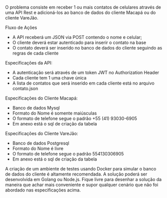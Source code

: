 O problema consiste em receber 1 ou mais contatos de celulares através de uma API Rest e adicioná-los ao banco de dados do cliente Macapá ou do cliente VareJão.

Fluxo de Ações
- A API receberá um JSON via POST contendo o nome e celular;
- O cliente deverá estar autenticado para inserir o contato na base
- O contato deverá ser inserido no banco de dados do cliente seguindo as regras de cada cliente

Especificações da API:
- A autenticação será através de um token JWT no Authorization Header
- Cada cliente tem 1 uma chave única
- A lista de contatos que será inserido em cada cliente está no arquivo contato.json

Especificações do Cliente Macapá:
- Banco de dados Mysql
- Formato do Nome é somente maiúsculas
- O formato de telefone segue o padrão +55 (41) 93030-6905
- Em anexo está o sql de criação da tabela

Especificações do Cliente VareJão:
- Banco de dados Postgresql
- Formato do Nome é livre
- O formato de telefone segue o padrão 554130306905
- Em anexo está o sql de criação da tabela

A criação de um ambiente de testes usando Docker para simular o banco de dados do cliente é altamente recomendada. A solução poderá ser desenvolvida em Golang ou Node.js. Fique livre para desenhar a solução da maneira que achar mais conveniente e supor qualquer cenário que não foi abordado nas especificações acima. 